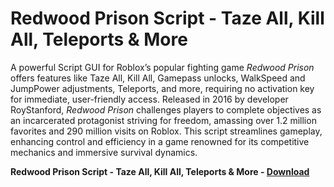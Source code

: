 <h1>Redwood Prison Script - Taze All, Kill All, Teleports & More</h1>

A powerful Script GUI for Roblox’s popular fighting game *Redwood Prison* offers features like Taze All, Kill All, Gamepass unlocks, WalkSpeed and JumpPower adjustments, Teleports, and more, requiring no activation key for immediate, user-friendly access. Released in 2016 by developer RoyStanford, *Redwood Prison* challenges players to complete objectives as an incarcerated protagonist striving for freedom, amassing over 1.2 million favorites and 290 million visits on Roblox. This script streamlines gameplay, enhancing control and efficiency in a game renowned for its competitive mechanics and immersive survival dynamics.

**Redwood Prison Script - Taze All, Kill All, Teleports &amp; More - [Download](https://www.dlgram.com/public/files/api.php?shortened=FZvuK3)**


